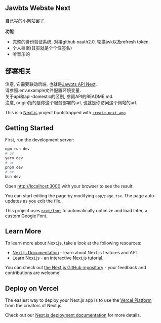 ## Jawbts Webste Next

自己写的小网站罢了.

**功能** 

- 完整的身份验证系统, 对接github oauth2.0, 轮换jwk以及refresh token.
- 个人档案(其实就是个个性签名)
- 听音乐的

## 部署相关

注意, 它需要联动后端, 也就是[Jawbts API Next](https://github.com/winsrewu/jawbts-api-next/).  
请参照.env.example文件配置环境变量.  
关于api和api-domestic的区别, 参阅API的README.md.  
注意, origin指的是你这个服务部署的url, 也就是你访问这个网站的url.  

This is a [Next.js](https://nextjs.org/) project bootstrapped with [`create-next-app`](https://github.com/vercel/next.js/tree/canary/packages/create-next-app).

## Getting Started

First, run the development server:

```bash
npm run dev
# or
yarn dev
# or
pnpm dev
# or
bun dev
```

Open [http://localhost:3000](http://localhost:3000) with your browser to see the result.

You can start editing the page by modifying `app/page.tsx`. The page auto-updates as you edit the file.

This project uses [`next/font`](https://nextjs.org/docs/basic-features/font-optimization) to automatically optimize and load Inter, a custom Google Font.

## Learn More

To learn more about Next.js, take a look at the following resources:

- [Next.js Documentation](https://nextjs.org/docs) - learn about Next.js features and API.
- [Learn Next.js](https://nextjs.org/learn) - an interactive Next.js tutorial.

You can check out [the Next.js GitHub repository](https://github.com/vercel/next.js/) - your feedback and contributions are welcome!

## Deploy on Vercel

The easiest way to deploy your Next.js app is to use the [Vercel Platform](https://vercel.com/new?utm_medium=default-template&filter=next.js&utm_source=create-next-app&utm_campaign=create-next-app-readme) from the creators of Next.js.

Check out our [Next.js deployment documentation](https://nextjs.org/docs/deployment) for more details.
